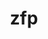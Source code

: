 ---
title: "zfp"
layout: cache
categories: [package, develop-2023-06-04]
meta: {"versions": ["0.5.5", "1.0.0"], "compilers": ["gcc@=11.1.0", "gcc@=12.3.0", "gcc@=7.3.1", "gcc@=7.5.0", "oneapi@=2023.0.0"], "oss": ["amzn2", "ubuntu18.04", "ubuntu20.04"], "platforms": ["linux"], "targets": ["aarch64", "icelake", "neoverse_n1", "neoverse_v1", "ppc64le", "x86_64", "x86_64_v3"], "stacks": ["aws-ahug", "aws-ahug-aarch64", "aws-isc", "aws-isc-aarch64", "aws-pcluster-icelake", "aws-pcluster-neoverse_n1", "aws-pcluster-neoverse_v1", "aws-pcluster-skylake", "data-vis-sdk", "e4s", "e4s-oneapi", "e4s-power", "radiuss", "root"], "num_specs": 15, "num_specs_by_stack": {"aws-ahug-aarch64": 2, "root": 15, "aws-isc-aarch64": 2, "aws-pcluster-icelake": 1, "aws-pcluster-skylake": 1, "aws-pcluster-neoverse_v1": 1, "aws-pcluster-neoverse_n1": 1, "aws-isc": 1, "aws-ahug": 1, "e4s-power": 3, "radiuss": 1, "e4s-oneapi": 2, "e4s": 3, "data-vis-sdk": 1}}
spec_details: [{"hash": "raboygylsza2tz5slhwxxfmyinc56yeg", "compiler": "gcc@=7.3.1", "versions": ["0.5.5"], "os": "amzn2", "platform": "linux", "target": "aarch64", "variants": ["~aligned", "bsws=64", "build_system=cmake", "build_type=Release", "~c", "~cuda", "~fasthash", "~fortran", "generator=make", "~ipo", "~openmp", "~profile", "~python", "+shared", "~strided", "~twoway", "+utilities"], "stacks": ["aws-ahug-aarch64", "root", "aws-isc-aarch64"], "size": "-", "tarball": "https://binaries.spack.io/releases/develop-2023-06-04/build_cache/linux-amzn2-aarch64/gcc-7.3.1/zfp-0.5.5/linux-amzn2-aarch64-gcc-7.3.1-zfp-0.5.5-raboygylsza2tz5slhwxxfmyinc56yeg.spack"}, {"hash": "5gh3b2svqac4p33ewv545uaivv7uqjw4", "compiler": "gcc@=12.3.0", "versions": ["0.5.5"], "os": "amzn2", "platform": "linux", "target": "icelake", "variants": ["~aligned", "bsws=64", "build_system=cmake", "build_type=Release", "~c", "~cuda", "~fasthash", "~fortran", "generator=make", "~ipo", "~openmp", "~profile", "~python", "+shared", "~strided", "~twoway", "+utilities"], "stacks": ["aws-pcluster-icelake", "aws-pcluster-skylake", "root"], "size": "-", "tarball": "https://binaries.spack.io/releases/develop-2023-06-04/build_cache/linux-amzn2-icelake/gcc-12.3.0/zfp-0.5.5/linux-amzn2-icelake-gcc-12.3.0-zfp-0.5.5-5gh3b2svqac4p33ewv545uaivv7uqjw4.spack"}, {"hash": "pu5tbmykwqecc3jjy7ivsnq765xy73pm", "compiler": "gcc@=7.3.1", "versions": ["0.5.5"], "os": "amzn2", "platform": "linux", "target": "neoverse_n1", "variants": ["~aligned", "bsws=64", "build_system=cmake", "build_type=Release", "~c", "~cuda", "~fasthash", "~fortran", "generator=make", "~ipo", "~openmp", "~profile", "~python", "+shared", "~strided", "~twoway", "+utilities"], "stacks": ["aws-ahug-aarch64", "root", "aws-isc-aarch64"], "size": "-", "tarball": "https://binaries.spack.io/releases/develop-2023-06-04/build_cache/linux-amzn2-neoverse_n1/gcc-7.3.1/zfp-0.5.5/linux-amzn2-neoverse_n1-gcc-7.3.1-zfp-0.5.5-pu5tbmykwqecc3jjy7ivsnq765xy73pm.spack"}, {"hash": "u5zrwilxtqidyhsv6hc4vuihyqigxykw", "compiler": "gcc@=12.3.0", "versions": ["0.5.5"], "os": "amzn2", "platform": "linux", "target": "neoverse_v1", "variants": ["~aligned", "bsws=64", "build_system=cmake", "build_type=Release", "~c", "~cuda", "~fasthash", "~fortran", "generator=make", "~ipo", "~openmp", "~profile", "~python", "+shared", "~strided", "~twoway", "+utilities"], "stacks": ["aws-pcluster-neoverse_v1", "aws-pcluster-neoverse_n1", "root"], "size": "-", "tarball": "https://binaries.spack.io/releases/develop-2023-06-04/build_cache/linux-amzn2-neoverse_v1/gcc-12.3.0/zfp-0.5.5/linux-amzn2-neoverse_v1-gcc-12.3.0-zfp-0.5.5-u5zrwilxtqidyhsv6hc4vuihyqigxykw.spack"}, {"hash": "wab4n3e5yf7b6oav5fyj2jkhtw4qqq3x", "compiler": "gcc@=7.3.1", "versions": ["0.5.5"], "os": "amzn2", "platform": "linux", "target": "x86_64_v3", "variants": ["~aligned", "bsws=64", "build_system=cmake", "build_type=Release", "~c", "~cuda", "~fasthash", "~fortran", "generator=make", "~ipo", "~openmp", "~profile", "~python", "+shared", "~strided", "~twoway", "+utilities"], "stacks": ["root", "aws-isc", "aws-ahug"], "size": "-", "tarball": "https://binaries.spack.io/releases/develop-2023-06-04/build_cache/linux-amzn2-x86_64_v3/gcc-7.3.1/zfp-0.5.5/linux-amzn2-x86_64_v3-gcc-7.3.1-zfp-0.5.5-wab4n3e5yf7b6oav5fyj2jkhtw4qqq3x.spack"}, {"hash": "oulx4y7dpnwk7fuhlgiswzqyee5buuci", "compiler": "gcc@=11.1.0", "versions": ["0.5.5"], "os": "ubuntu20.04", "platform": "linux", "target": "ppc64le", "variants": ["~aligned", "bsws=64", "build_system=cmake", "build_type=Release", "~c", "~cuda", "~fasthash", "~fortran", "generator=make", "~ipo", "~openmp", "~profile", "~python", "+shared", "~strided", "~twoway", "+utilities"], "stacks": ["e4s-power", "root"], "size": "-", "tarball": "https://binaries.spack.io/releases/develop-2023-06-04/build_cache/linux-ubuntu20.04-ppc64le/gcc-11.1.0/zfp-0.5.5/linux-ubuntu20.04-ppc64le-gcc-11.1.0-zfp-0.5.5-oulx4y7dpnwk7fuhlgiswzqyee5buuci.spack"}, {"hash": "lbnmbgdej7zlz2abkqnzqk7seaxpqlqa", "compiler": "gcc@=7.5.0", "versions": ["1.0.0"], "os": "ubuntu18.04", "platform": "linux", "target": "x86_64_v3", "variants": ["~aligned", "bsws=64", "build_system=cmake", "build_type=Release", "~c", "~cuda", "~daz", "~fasthash", "~fortran", "generator=make", "~ipo", "~openmp", "~profile", "~python", "round=never", "+shared", "~strided", "~tight-error", "~twoway", "+utilities"], "stacks": ["radiuss", "root"], "size": "-", "tarball": "https://binaries.spack.io/releases/develop-2023-06-04/build_cache/linux-ubuntu18.04-x86_64_v3/gcc-7.5.0/zfp-1.0.0/linux-ubuntu18.04-x86_64_v3-gcc-7.5.0-zfp-1.0.0-lbnmbgdej7zlz2abkqnzqk7seaxpqlqa.spack"}, {"hash": "yce6n6rdwm2w4vcz7ilapqrla4vyrovz", "compiler": "gcc@=11.1.0", "versions": ["0.5.5"], "os": "ubuntu20.04", "platform": "linux", "target": "ppc64le", "variants": ["~aligned", "bsws=64", "build_system=cmake", "build_type=Release", "~c", "+cuda", "cuda_arch=70", "~fasthash", "~fortran", "generator=make", "~ipo", "~openmp", "~profile", "~python", "+shared", "~strided", "~twoway", "+utilities"], "stacks": ["e4s-power", "root"], "size": "-", "tarball": "https://binaries.spack.io/releases/develop-2023-06-04/build_cache/linux-ubuntu20.04-ppc64le/gcc-11.1.0/zfp-0.5.5/linux-ubuntu20.04-ppc64le-gcc-11.1.0-zfp-0.5.5-yce6n6rdwm2w4vcz7ilapqrla4vyrovz.spack"}, {"hash": "h4ytkzc27v7dsctfrh5s3y3keruxl7ar", "compiler": "gcc@=11.1.0", "versions": ["1.0.0"], "os": "ubuntu20.04", "platform": "linux", "target": "ppc64le", "variants": ["~aligned", "bsws=64", "build_system=cmake", "build_type=Release", "~c", "~cuda", "~daz", "~fasthash", "~fortran", "generator=make", "~ipo", "~openmp", "~profile", "~python", "round=never", "+shared", "~strided", "~tight-error", "~twoway", "+utilities"], "stacks": ["e4s-power", "root"], "size": "-", "tarball": "https://binaries.spack.io/releases/develop-2023-06-04/build_cache/linux-ubuntu20.04-ppc64le/gcc-11.1.0/zfp-1.0.0/linux-ubuntu20.04-ppc64le-gcc-11.1.0-zfp-1.0.0-h4ytkzc27v7dsctfrh5s3y3keruxl7ar.spack"}, {"hash": "vgeczgsblhcugtxsljhvaruejglnnzur", "compiler": "oneapi@=2023.0.0", "versions": ["0.5.5"], "os": "ubuntu20.04", "platform": "linux", "target": "x86_64", "variants": ["~aligned", "bsws=64", "build_system=cmake", "build_type=Release", "~c", "~cuda", "~fasthash", "~fortran", "generator=make", "~ipo", "~openmp", "~profile", "~python", "+shared", "~strided", "~twoway", "+utilities"], "stacks": ["root", "e4s-oneapi"], "size": "-", "tarball": "https://binaries.spack.io/releases/develop-2023-06-04/build_cache/linux-ubuntu20.04-x86_64/oneapi-2023.0.0/zfp-0.5.5/linux-ubuntu20.04-x86_64-oneapi-2023.0.0-zfp-0.5.5-vgeczgsblhcugtxsljhvaruejglnnzur.spack"}, {"hash": "6n24ozpv6g5snylmftqjj2abc467f267", "compiler": "oneapi@=2023.0.0", "versions": ["1.0.0"], "os": "ubuntu20.04", "platform": "linux", "target": "x86_64", "variants": ["~aligned", "bsws=64", "build_system=cmake", "build_type=Release", "~c", "~cuda", "~daz", "~fasthash", "~fortran", "generator=make", "~ipo", "~openmp", "~profile", "~python", "round=never", "+shared", "~strided", "~tight-error", "~twoway", "+utilities"], "stacks": ["root", "e4s-oneapi"], "size": "-", "tarball": "https://binaries.spack.io/releases/develop-2023-06-04/build_cache/linux-ubuntu20.04-x86_64/oneapi-2023.0.0/zfp-1.0.0/linux-ubuntu20.04-x86_64-oneapi-2023.0.0-zfp-1.0.0-6n24ozpv6g5snylmftqjj2abc467f267.spack"}, {"hash": "mgfbkp6tofmf5nxwcsahl56wiy3jd3d7", "compiler": "gcc@=11.1.0", "versions": ["0.5.5"], "os": "ubuntu20.04", "platform": "linux", "target": "x86_64_v3", "variants": ["~aligned", "bsws=64", "build_system=cmake", "build_type=Release", "~c", "~cuda", "~fasthash", "~fortran", "generator=make", "~ipo", "~openmp", "~profile", "~python", "+shared", "~strided", "~twoway", "+utilities"], "stacks": ["e4s", "root"], "size": "-", "tarball": "https://binaries.spack.io/releases/develop-2023-06-04/build_cache/linux-ubuntu20.04-x86_64_v3/gcc-11.1.0/zfp-0.5.5/linux-ubuntu20.04-x86_64_v3-gcc-11.1.0-zfp-0.5.5-mgfbkp6tofmf5nxwcsahl56wiy3jd3d7.spack"}, {"hash": "636c2exg3eiu3k4n5z7atwcc24ud5tii", "compiler": "gcc@=11.1.0", "versions": ["0.5.5"], "os": "ubuntu20.04", "platform": "linux", "target": "x86_64_v3", "variants": ["~aligned", "bsws=64", "build_system=cmake", "build_type=Release", "~c", "~cuda", "~fasthash", "~fortran", "generator=make", "~ipo", "~openmp", "~profile", "~python", "+shared", "~strided", "~twoway", "+utilities"], "stacks": ["root", "data-vis-sdk"], "size": "-", "tarball": "https://binaries.spack.io/releases/develop-2023-06-04/build_cache/linux-ubuntu20.04-x86_64_v3/gcc-11.1.0/zfp-0.5.5/linux-ubuntu20.04-x86_64_v3-gcc-11.1.0-zfp-0.5.5-636c2exg3eiu3k4n5z7atwcc24ud5tii.spack"}, {"hash": "6sqwuas63vlnxyaaprz4mr2nj4qgyjxq", "compiler": "gcc@=11.1.0", "versions": ["0.5.5"], "os": "ubuntu20.04", "platform": "linux", "target": "x86_64_v3", "variants": ["~aligned", "bsws=64", "build_system=cmake", "build_type=Release", "~c", "+cuda", "cuda_arch=80", "~fasthash", "~fortran", "generator=make", "~ipo", "~openmp", "~profile", "~python", "+shared", "~strided", "~twoway", "+utilities"], "stacks": ["e4s", "root"], "size": "-", "tarball": "https://binaries.spack.io/releases/develop-2023-06-04/build_cache/linux-ubuntu20.04-x86_64_v3/gcc-11.1.0/zfp-0.5.5/linux-ubuntu20.04-x86_64_v3-gcc-11.1.0-zfp-0.5.5-6sqwuas63vlnxyaaprz4mr2nj4qgyjxq.spack"}, {"hash": "vckius25ywjkp4s2n2kbc5hkh7md5l7m", "compiler": "gcc@=11.1.0", "versions": ["1.0.0"], "os": "ubuntu20.04", "platform": "linux", "target": "x86_64_v3", "variants": ["~aligned", "bsws=64", "build_system=cmake", "build_type=Release", "~c", "~cuda", "~daz", "~fasthash", "~fortran", "generator=make", "~ipo", "~openmp", "~profile", "~python", "round=never", "+shared", "~strided", "~tight-error", "~twoway", "+utilities"], "stacks": ["e4s", "root"], "size": "-", "tarball": "https://binaries.spack.io/releases/develop-2023-06-04/build_cache/linux-ubuntu20.04-x86_64_v3/gcc-11.1.0/zfp-1.0.0/linux-ubuntu20.04-x86_64_v3-gcc-11.1.0-zfp-1.0.0-vckius25ywjkp4s2n2kbc5hkh7md5l7m.spack"}]
---